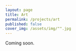 ```yaml
---
layout: page
title: Art
permalink: /projects/art
published: false
cover_img: /assets/img/"".jpg
---
```


Coming soon.